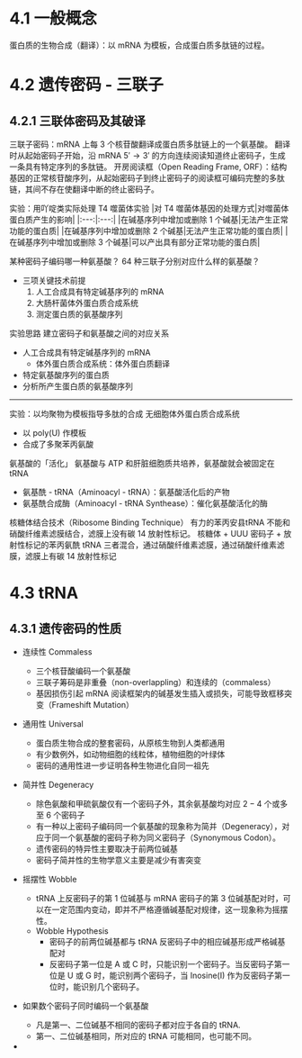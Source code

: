 # 4.1 一般概念
蛋白质的生物合成（翻译）：以 mRNA 为模板，合成蛋白质多肽链的过程。

# 4.2 遗传密码 - 三联子
## 4.2.1 三联体密码及其破译
三联子密码：mRNA 上每 3 个核苷酸翻译成蛋白质多肽链上的一个氨基酸。
翻译时从起始密码子开始，沿 mRNA $5'\to3'$ 的方向连续阅读知道终止密码子，生成一条具有特定序列的多肽链。
开房阅读框（Open Reading Frame, ORF）：结构基因的正常核苷酸序列，从起始密码子到终止密码子的阅读框可编码完整的多肽链，其间不存在使翻译中断的终止密码子。

实验：用吖啶类实际处理 T4 噬菌体实验
|对 T4 噬菌体基因的处理方式|对噬菌体蛋白质产生的影响|
|:---:|:---:|
|在碱基序列中增加或删除 1 个碱基|无法产生正常功能的蛋白质|
|在碱基序列中增加或删除 2 个碱基|无法产生正常功能的蛋白质|
|在碱基序列中增加或删除 3 个碱基|可以产出具有部分正常功能的蛋白质|

某种密码子编码哪一种氨基酸？
64 种三联子分别对应什么样的氨基酸？

+ 三项关键技术前提
	1. 人工合成具有特定碱基序列的 mRNA
	2. 大肠杆菌体外蛋白质合成系统
	3. 测定蛋白质的氨基酸序列

实验思路
建立密码子和氨基酸之间的对应关系
+ 人工合成具有特定碱基序列的 mRNA
	+  体外蛋白质合成系统：体外蛋白质翻译
+ 特定氨基酸序列的蛋白质
+ 分析所产生蛋白质的氨基酸序列

---
实验：以均聚物为模板指导多肽的合成
无细胞体外蛋白质合成系统
+ 以 poly(U) 作模板
+ 合成了多聚苯丙氨酸

氨基酸的「活化」
氨基酸与 ATP 和肝脏细胞质共培养，氨基酸就会被固定在 tRNA
+ 氨基酰 - tRNA（Aminoacyl - tRNA）：氨基酸活化后的产物
+ 氨基酰合成酶（Aminoacyl - tRNA Synthease）：催化氨基酸活化的酶

核糖体结合技术（Ribosome Binding Technique）
有力的苯丙安县tRNA 不能和硝酸纤维素滤膜结合，滤膜上没有碳 14 放射性标记。
核糖体 + UUU 密码子 + 放射性标记的苯丙氨酰 tRNA 三者混合，通过硝酸纤维素滤膜，通过硝酸纤维素滤膜，滤膜上有碳 14 放射性标记


# 4.3 tRNA
## 4.3.1 遗传密码的性质
+ 连续性 Commaless
	+ 三个核苷酸编码一个氨基酸
	+ 三联子筹码是非重叠（non-overlappling）和连续的（commaless）
	+ 基因损伤引起 mRNA 阅读框架内的碱基发生插入或损失，可能导致框移突变（Frameshift Mutation）
+ 通用性 Universal
	+ 蛋白质生物合成的整套密码，从原核生物到人类都通用
	+ 有少数例外，如动物细胞的线粒体，植物细胞的叶绿体
	+ 密码的通用性进一步证明各种生物进化自同一祖先
+ 简并性 Degeneracy
	+ 除色氨酸和甲硫氨酸仅有一个密码子外，其余氨基酸均对应 $2-4$ 个或多至 6 个密码子
	+ 有一种以上密码子编码同一个氨基酸的现象称为简并（Degeneracy），对应于同一个氨基酸的密码子称为同义密码子（Synonymous Codon）。
	+ 遗传密码的特异性主要取决于前两位碱基
	+ 密码子简并性的生物学意义主要是减少有害突变
+ 摇摆性 Wobble
	+ tRNA 上反密码子的第 1 位碱基与 mRNA 密码子的第 3 位碱基配对时，可以在一定范围内变动，即并不严格遵循碱基配对规律，这一现象称为摇摆性。
	+ Wobble Hypothesis
		+ 密码子的前两位碱基都与 tRNA 反密码子中的相应碱基形成严格碱基配对
		+ 反密码子第一位是 A 或 C 时，只能识别一个密码子。当反密码子第一位是 U 或 G 时，能识别两个密码子，当 Inosine(I) 作为反密码子第一位时，能识别几个密码子。

+ 如果数个密码子同时编码一个氨基酸
	+ 凡是第一、二位碱基不相同的密码子都对应于各自的 tRNA.
	+ 第一、二位碱基相同，所对应的 tRNA 可能相同，也可能不同。
+ 